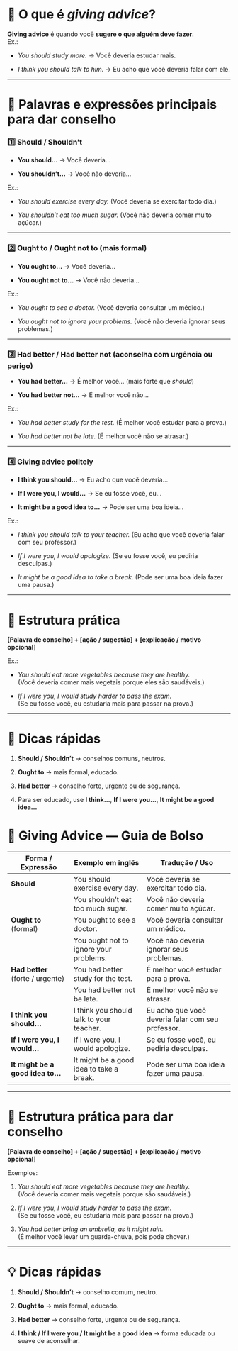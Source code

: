 # 🔹 O que é _giving advice_?

**Giving advice** é quando você **sugere o que alguém deve fazer**.  
Ex.:

- _You should study more._ → Você deveria estudar mais.
    
- _I think you should talk to him._ → Eu acho que você deveria falar com ele.
    

---

# 🔹 Palavras e expressões principais para dar conselho

### 1️⃣ **Should / Shouldn’t**

- **You should…** → Você deveria…
    
- **You shouldn’t…** → Você não deveria…
    

Ex.:

- _You should exercise every day._ (Você deveria se exercitar todo dia.)
    
- _You shouldn’t eat too much sugar._ (Você não deveria comer muito açúcar.)
    

---

### 2️⃣ **Ought to / Ought not to** (mais formal)

- **You ought to…** → Você deveria…
    
- **You ought not to…** → Você não deveria…
    

Ex.:

- _You ought to see a doctor._ (Você deveria consultar um médico.)
    
- _You ought not to ignore your problems._ (Você não deveria ignorar seus problemas.)
    

---

### 3️⃣ **Had better / Had better not** (aconselha com urgência ou perigo)

- **You had better…** → É melhor você… (mais forte que _should_)
    
- **You had better not…** → É melhor você não…
    

Ex.:

- _You had better study for the test._ (É melhor você estudar para a prova.)
    
- _You had better not be late._ (É melhor você não se atrasar.)
    

---

### 4️⃣ **Giving advice politely**

- **I think you should…** → Eu acho que você deveria…
    
- **If I were you, I would…** → Se eu fosse você, eu…
    
- **It might be a good idea to…** → Pode ser uma boa ideia…
    

Ex.:

- _I think you should talk to your teacher._ (Eu acho que você deveria falar com seu professor.)
    
- _If I were you, I would apologize._ (Se eu fosse você, eu pediria desculpas.)
    
- _It might be a good idea to take a break._ (Pode ser uma boa ideia fazer uma pausa.)
    

---

# 🔹 Estrutura prática

**[Palavra de conselho] + [ação / sugestão] + [explicação / motivo opcional]**

Ex.:

- _You should eat more vegetables because they are healthy._  
    (Você deveria comer mais vegetais porque eles são saudáveis.)
    
- _If I were you, I would study harder to pass the exam._  
    (Se eu fosse você, eu estudaria mais para passar na prova.)
    

---

# 🔹 Dicas rápidas

1. **Should / Shouldn’t** → conselhos comuns, neutros.
    
2. **Ought to** → mais formal, educado.
    
3. **Had better** → conselho forte, urgente ou de segurança.
    
4. Para ser educado, use **I think…**, **If I were you…**, **It might be a good idea…**





# 📘 Giving Advice — Guia de Bolso

|**Forma / Expressão**|**Exemplo em inglês**|**Tradução / Uso**|
|---|---|---|
|**Should**|You should exercise every day.|Você deveria se exercitar todo dia.|
||You shouldn’t eat too much sugar.|Você não deveria comer muito açúcar.|
|**Ought to** (formal)|You ought to see a doctor.|Você deveria consultar um médico.|
||You ought not to ignore your problems.|Você não deveria ignorar seus problemas.|
|**Had better** (forte / urgente)|You had better study for the test.|É melhor você estudar para a prova.|
||You had better not be late.|É melhor você não se atrasar.|
|**I think you should…**|I think you should talk to your teacher.|Eu acho que você deveria falar com seu professor.|
|**If I were you, I would…**|If I were you, I would apologize.|Se eu fosse você, eu pediria desculpas.|
|**It might be a good idea to…**|It might be a good idea to take a break.|Pode ser uma boa ideia fazer uma pausa.|

---

# 🔹 Estrutura prática para dar conselho

**[Palavra de conselho] + [ação / sugestão] + [explicação / motivo opcional]**

Exemplos:

1. _You should eat more vegetables because they are healthy._  
    (Você deveria comer mais vegetais porque são saudáveis.)
    
2. _If I were you, I would study harder to pass the exam._  
    (Se eu fosse você, eu estudaria mais para passar na prova.)
    
3. _You had better bring an umbrella, as it might rain._  
    (É melhor você levar um guarda-chuva, pois pode chover.)
    

---

# 💡 Dicas rápidas

1. **Should / Shouldn’t** → conselho comum, neutro.
    
2. **Ought to** → mais formal, educado.
    
3. **Had better** → conselho forte, urgente ou de segurança.
    
4. **I think / If I were you / It might be a good idea** → forma educada ou suave de aconselhar.
